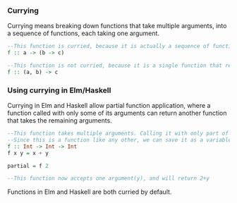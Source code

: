 ### Currying  

Currying means breaking down functions that take multiple arguments, into a sequence of functions, each taking one argument.  
```haskell
--This function is curried, because it is actually a sequence of functions, where each "step" only takes one argument
f :: a -> (b -> c)

--This function is not curried, because it is a single function that requires multiple arguments
f :: (a, b) -> c
```  
### Using currying in Elm/Haskell  

Currying in Elm and Haskell allow partial function application, where a function called with only some of its arguments can return another function that takes the remaining arguments.  
```haskell
--This function takes multiple arguments. Calling it with only part of them returns a partially applied function.
--Since this is a function like any other, we can save it as a variable:
f :: Int -> Int -> Int
f x y = x + y

partial = f 2

--This function now accepts one argument(y), and will return 2+y
```  

Functions in Elm and Haskell are both curried by default.